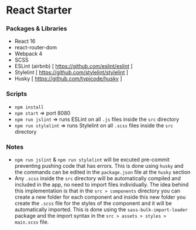 # React Starter

### Packages & Libraries
- React 16
- react-router-dom
- Webpack 4
- SCSS
- ESLint (airbnb) [ https://github.com/eslint/eslint ]
- Stylelint [ https://github.com/stylelint/stylelint ]
- Husky [ https://github.com/typicode/husky ]

### Scripts
* `npm install`
* `npm start` => port 8080
* `npm run jslint` => runs ESLint on all `.js` files inside the `src` directory
* `npm run stylelint` => runs Stylelint on all `.scss` files inside the `src` directory

### Notes
* `npm run jslint` & `npm run stylelint` will be excuted pre-commit preventing pushing code that has errors. This is done using `husky` and the commands can be edited in the `package.json` file at the `husky` section
* Any `.scss` inside the `src` directory will be automatically compiled and included in the app, no need to import files individually. The idea behind this implementation is that in the `src > components` directory you can create a new folder for each component and inside this new folder you create the `.scss` file for the styles of the component and it will be automatically imported. This is done using the `sass-bulk-import-loader` package and the import syntax in the `src > assets > styles > main.scss` file.
